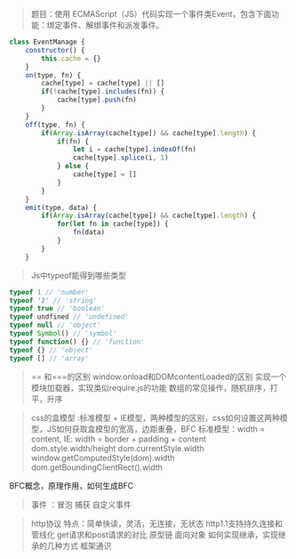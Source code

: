 >题目：使用 ECMAScript（JS）代码实现一个事件类Event，包含下面功能：绑定事件、解绑事件和派发事件。
```javascript
class EventManage {
    constructor() {
        this.cache = {}
    }
    on(type, fn) {
        cache[type] = cache[type] || []
        if(!cache[type].includes(fn)) {
            cache[type].push(fn)
        }
    }
    off(type, fn) {
        if(Array.isArray(cache[type]) && cache[type].length) {
            if(fn) {
                let i = cache[type].indexOf(fn)
                cache[type].splice(i, 1)
            } else {
                cache[type] = []
            }
        }
    }
    emit(type, data) {
        if(Array.isArray(cache[type]) && cache[type].length) {
            for(let fn in cache[type]) {
                fn(data)
            }
        }
    }
```
> Js中typeof能得到哪些类型
```javascript
typeof 1 // 'number'
typeof '2' // 'string'
typeof true // 'boolean'
typeof undfined // 'undefined'
typeof null // 'object'
typeof Symbol() // 'symbol'
typeof function() {} // 'function'
typeof {} // 'object'
typeof [] // 'array'
```
> == 和===的区别
>window.onload和DOMcontentLoaded的区别
>实现一个模块加载器，实现类似require.js的功能
>数组的常见操作，随机排序，打平，升序

> css的盒模型 :标准模型 + IE模型，两种模型的区别，css如何设置这两种模型，JS如何获取盒模型的宽高，边距重叠，BFC
标准模型：width = content, IE: width = border + padding + content
    dom.style.width/height
    dom.currentStyle.width
    window.getComputedStyle(dom).width
    dom.getBoundingClientRect().width

BFC概念，原理作用，如何生成BFC
> 事件 ：冒泡 捕获 自定义事件

> http协议
特点：简单快读，灵活，无连接，无状态
http1.1支持持久连接和管线化
get请求和post请求的对比
> 原型链
> 面向对象 如何实现继承，实现继承的几种方式
> 框架通识


